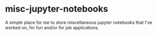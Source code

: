 # misc-jupyter-notebooks

A simple place for me to store miscellaneous jupyter notebooks that I've worked on, for fun and/or for job applications.
